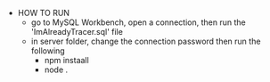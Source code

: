 - HOW TO RUN
    - go to MySQL Workbench, open a connection, then run the 'ImAlreadyTracer.sql' file
    - in server folder, change the connection password then run the following
        - npm instaall
        - node .